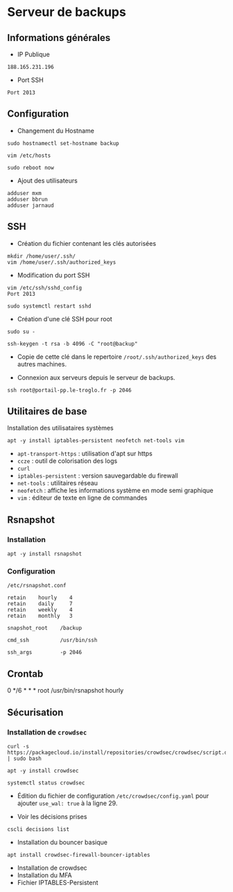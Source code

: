 # Serveur de backups

## Informations générales

- IP Publique
```
188.165.231.196
```

- Port SSH
``` SHELL
Port 2013
```

## Configuration

- Changement du Hostname

``` SHELL
sudo hostnamectl set-hostname backup
```

``` SHELL
vim /etc/hosts
```

``` SHELL
sudo reboot now
```

- Ajout des utilisateurs
``` SHELL
adduser mxm
adduser bbrun
adduser jarnaud
```

## SSH

- Création du fichier contenant les clés autorisées
``` SHELL
mkdir /home/user/.ssh/
vim /home/user/.ssh/authorized_keys
```

- Modification du port SSH
``` SHELL
vim /etc/ssh/sshd_config
Port 2013
```

``` SHELL
sudo systemctl restart sshd
```

- Création d'une clé SSH pour root
``` SHELL
sudo su - 
```

``` SHELL
ssh-keygen -t rsa -b 4096 -C "root@backup"
```

- Copie de cette clé dans le repertoire `/root/.ssh/authorized_keys` des autres machines.

- Connexion aux serveurs depuis le serveur de backups.
``` SHELL
ssh root@portail-pp.le-troglo.fr -p 2046
```
## Utilitaires de base

Installation des utilisataires systèmes
``` SHELL
apt -y install iptables-persistent neofetch net-tools vim
```
- `apt-transport-https` : utilisation d'apt sur https
- `ccze` : outil de colorisation des logs
- `curl` 
- `iptables-persistent` : version sauvegardable du firewall
- `net-tools` : utilitaires réseau
- `neofetch` : affiche les informations système en mode semi graphique
- `vim` : éditeur de texte en ligne de commandes

## Rsnapshot

### Installation

``` SHELL
apt -y install rsnapshot
```

### Configuration

`/etc/rsnapshot.conf`

``` SHELL
retain    hourly    4
retain    daily     7
retain    weekly    4
retain    monthly   3

snapshot_root    /backup

cmd_ssh          /usr/bin/ssh

ssh_args         -p 2046
```

## Crontab
0 */6 * * * root /usr/bin/rsnapshot hourly

## Sécurisation

### Installation de `crowdsec`

``` SHELL
curl -s https://packagecloud.io/install/repositories/crowdsec/crowdsec/script.deb.sh | sudo bash
```

``` SHELL
apt -y install crowdsec
```

``` SHELL
systemctl status crowdsec
```

- Édition du fichier de configuration `/etc/crowdsec/config.yaml` pour ajouter `use_wal: true` à la ligne 29.

- Voir les décisions prises 
``` SHELL
cscli decisions list
```

- Installation du bouncer basique
``` SHELL
apt install crowdsec-firewall-bouncer-iptables
```

- Installation de crowdsec
- Installation du MFA
- Fichier IPTABLES-Persistent

